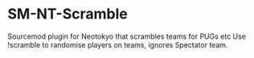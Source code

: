 # SM-NT-Scramble
Sourcemod plugin for Neotokyo that scrambles teams for PUGs etc
Use !scramble to randomise players on teams, ignores Spectator team.
